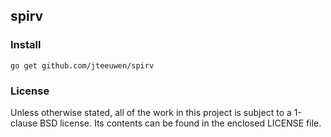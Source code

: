## spirv


### Install

    go get github.com/jteeuwen/spirv


### License

Unless otherwise stated, all of the work in this project is subject to a
1-clause BSD license. Its contents can be found in the enclosed LICENSE file.

